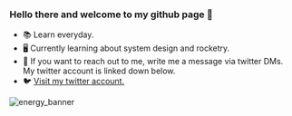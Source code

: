 ### Hello there and welcome to my github page 👋
- 📚 Learn everyday.
- 🖥️ Currently learning about system design and rocketry.
- 👤 If you want to reach out to me, write me a message via twitter DMs. My twitter account is linked down below.
- 🐦 [Visit my twitter account.](https://twitter.com/jonas_liendl)

![energy_banner](https://user-images.githubusercontent.com/57270170/154100563-0bd5e767-3247-4938-be66-51b22a94f1a9.png)


<!--
**jonasndl/jonasndl** is a ✨ _special_ ✨ repository because its `README.md` (this file) appears on your GitHub profile.

Here are some ideas to get you started:

- 🔭 I’m currently working on ...
- 🌱 I’m currently learning ...
- 👯 I’m looking to collaborate on ...
- 🤔 I’m looking for help with ...
- 💬 Ask me about ...
- 📫 How to reach me: ...
- 😄 Pronouns: ...
- ⚡ Fun fact: ...
-->
